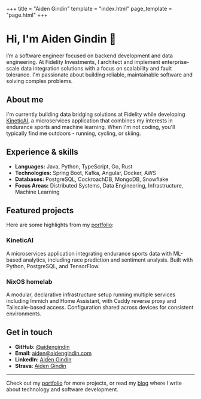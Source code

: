 +++
title = "Aiden Gindin"
template = "index.html"
page_template = "page.html"
+++

# Hi, I'm Aiden Gindin 👋

I’m a software engineer focused on backend development and data engineering.
At Fidelity Investments, I architect and implement enterprise-scale data integration solutions with a focus on scalability and fault tolerance.
I'm passionate about building reliable, maintainable software and solving complex problems.

## About me

I'm currently building data bridging solutions at Fidelity while developing [KineticAI](https://github.com/aidengindin/KineticAI), a microservices application that combines my interests in endurance sports and machine learning.
When I'm not coding, you'll typically find me outdoors - running, cycling, or skiing.

## Experience & skills


- **Languages:** Java, Python, TypeScript, Go, Rust
- **Technologies:** Spring Boot, Kafka, Angular, Docker, AWS
- **Databases:** PostgreSQL, CockroachDB, MongoDB, Snowflake
- **Focus Areas:** Distributed Systems, Data Engineering, Infrastructure, Machine Learning


## Featured projects

Here are some highlights from my [portfolio](/pages/portfolio):

### KineticAI

A microservices application integrating endurance sports data with ML-based analytics, including race prediction and sentiment analysis.
Built with Python, PostgreSQL, and TensorFlow.

### NixOS homelab

A modular, declarative infrastructure setup running multiple services including Immich and Home Assistant, with Caddy reverse proxy and Tailscale-based access.
Configuration shared across devices for consistent environments.

## Get in touch

- **GitHub**: [@aidengindin](https://github.com/aidengindin)
- **Email**: [aiden@aidengindin.com](mailto:aiden@aidengindin.com)
- **LinkedIn**: [Aiden Gindin](https://www.linkedin.com/in/aidengindin/)
- **Strava**: [Aiden Gindin](https://www.strava.com/athletes/24906255)

---
Check out my [portfolio](/pages/portfolio) for more projects, or read my [blog](/blog) where I write about technology and software development. 